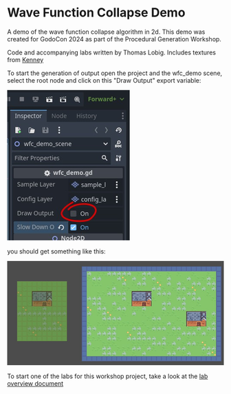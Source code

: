# Wave Function Collapse Demo

A demo of the wave function collapse algorithm in 2d. This demo was created for GodoCon 2024 as part of the Procedural Generation Workshop.

Code and accompanying labs written by Thomas Lobig. Includes textures from [Kenney](https://kenney.nl)

To start the generation of output open the project and the wfc_demo scene, select the root node and click on this "Draw Output" export variable:

![screenshot showing the export variables of the scene root node](doc/start2.jpg "the bool variable which is actually a trigger button")

you should get something like this:

![screenshot showing a variante of the generated output](doc/sample_output1.jpg "sample output")

To start one of the labs for this workshop project, take a look at the [lab overview document](doc/lab_overview.md)
